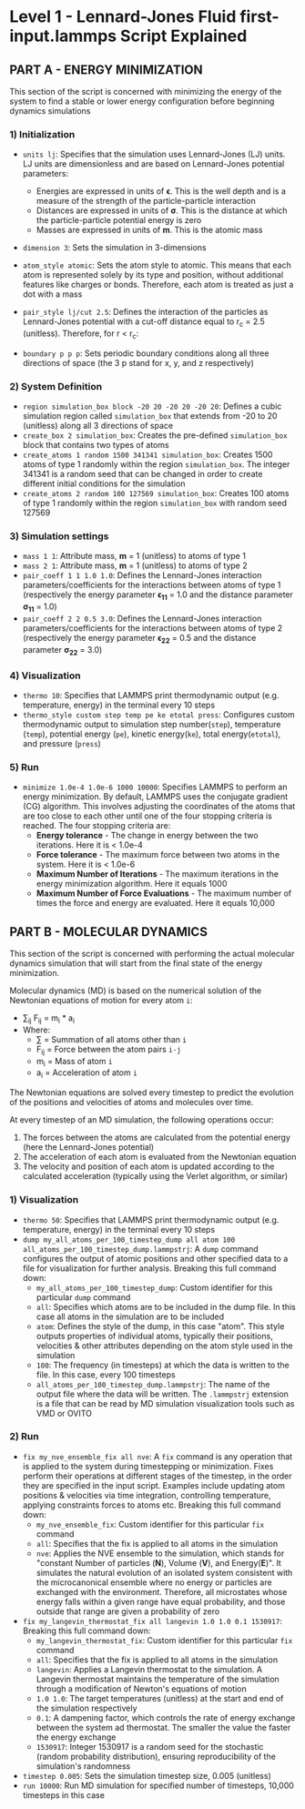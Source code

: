 # Level 1 - Lennard-Jones Fluid first-input.lammps Script Explained

## PART A - ENERGY MINIMIZATION
This section of the script is concerned with minimizing the energy of the system to find a stable or lower energy configuration before beginning dynamics simulations

### 1) Initialization
* `units lj`: Specifies that the simulation uses Lennard-Jones (LJ) units. LJ units are dimensionless and are based on Lennard-Jones potential parameters:
  * Energies are expressed in units of **ϵ**. This is the well depth and is a measure of the strength of the particle-particle interaction
  * Distances are expressed in units of **σ**. This is the distance at which the particle-particle potential energy is zero
  * Masses are expressed in units of **m**. This is the atomic mass
* `dimension 3`: Sets the simulation in 3-dimensions
* `atom_style atomic`: Sets the atom style to atomic. This means that each atom is represented solely by its type and position, without additional features like charges or bonds. Therefore, each atom is treated as just a dot with a mass
* `pair_style lj/cut 2.5`: Defines the interaction of the particles as Lennard-Jones potential with a cut-off distance equal to r<sub>c</sub> = 2.5 (unitless). Therefore, for r < r<sub>c</sub>:


* `boundary p p p`: Sets periodic boundary conditions along all three directions of space (the 3 p stand for x, y, and z respectively)

### 2) System Definition
* `region simulation_box block -20 20 -20 20 -20 20`: Defines a cubic simulation region called `simulation_box` that extends from -20 to 20 (unitless) along all 3 directions of space
* `create_box 2 simulation_box`: Creates the pre-defined `simulation_box` block that contains two types of atoms
* `create_atoms 1 random 1500 341341 simulation_box`: Creates 1500 atoms of type 1 randomly within the region `simulation_box`. The integer 341341 is a random seed that can be changed in order to create different initial conditions for the simulation
* `create_atoms 2 random 100 127569 simulation_box`: Creates 100 atoms of type 1 randomly within the region `simulation_box` with random seed 127569

### 3) Simulation settings
* `mass 1 1`: Attribute mass, **m** = 1 (unitless) to atoms of type 1
* `mass 2 1`: Attribute mass, **m** = 1 (unitless) to atoms of type 2
* `pair_coeff 1 1 1.0 1.0`: Defines the Lennard-Jones interaction parameters/coefficients for the interactions between atoms of type 1 (respectively the energy parameter **ϵ<sub>11</sub>** = 1.0 and the distance parameter **σ<sub>11</sub>** = 1.0)
* `pair_coeff 2 2 0.5 3.0`: Defines the Lennard-Jones interaction parameters/coefficients for the interactions between atoms of type 2 (respectively the energy parameter **ϵ<sub>22</sub>** = 0.5 and the distance parameter **σ<sub>22</sub>** = 3.0)

### 4) Visualization
* `thermo 10`: Specifies that LAMMPS print thermodynamic output (e.g. temperature, energy) in the terminal every 10 steps
* `thermo_style custom step temp pe ke etotal press`: Configures custom thermodynamic output to simulation step number(`step`), temperature (`temp`), potential energy (`pe`), kinetic energy(`ke`), total energy(`etotal`), and pressure (`press`)

### 5) Run
* `minimize 1.0e-4 1.0e-6 1000 10000`: Specifies LAMMPS to perform an energy minimization. By default, LAMMPS uses the conjugate gradient (CG) algorithm. This involves adjusting the coordinates of the atoms that are too close to each other until one of the four stopping criteria is reached. The four stopping criteria are:
  * **Energy tolerance** - The change in energy between the two iterations. Here it is < 1.0e-4
  * **Force tolerance** - The maximum force between two atoms in the system. Here it is < 1.0e-6
  * **Maximum Number of Iterations** - The maximum iterations in the energy minimization algorithm. Here it equals 1000
  * **Maximum Number of Force Evaluations** - The maximum number of times the force and energy are evaluated. Here it equals 10,000

## PART B - MOLECULAR DYNAMICS
This section of the script is concerned with performing the actual molecular dynamics simulation that will start from the final state of the energy minimization.

Molecular dynamics (MD) is based on the numerical solution of the Newtonian equations of motion for every atom `i`:
* ∑<sub>ij</sub> F<sub>ij</sub> = m<sub>i</sub> * a<sub>i</sub>
* Where:
  * ∑ = Summation of all atoms other than `i`
  * F<sub>ij</sub> = Force between the atom pairs `i-j`
  * m<sub>i</sub> = Mass of atom `i`
  * a<sub>i</sub> = Acceleration of atom `i`

The Newtonian equations are solved every timestep to predict the evolution of the positions and velocities of atoms and molecules over time.

At every timestep of an MD simulation, the following operations occur:
1. The forces between the atoms are calculated from the potential energy (here the Lennard-Jones potential)
2. The acceleration of each atom is evaluated from the Newtonian equation
3. The velocity and position of each atom is updated according to the calculated acceleration (typically using the Verlet algorithm, or similar)

### 1) Visualization
* `thermo 50`: Specifies that LAMMPS print thermodynamic output (e.g. temperature, energy) in the terminal every 10 steps
* `dump my_all_atoms_per_100_timestep_dump all atom 100 all_atoms_per_100_timestep_dump.lammpstrj`: A `dump` command configures the output of atomic positions and other specified data to a file for visualization for further analysis. Breaking this full command down:
  * `my_all_atoms_per_100_timestep_dump`: Custom identifier for this particular `dump` command
  * `all`: Specifies which atoms are to be included in the dump file. In this case all atoms in the simulation are to be included
  * `atom`: Defines the style of the dump, in this case "atom". This style outputs properties of individual atoms, typically their positions, velocities & other attributes depending on the atom style used in the simulation
  * `100`: The frequency (in timesteps) at which the data is written to the file. In this case, every 100 timesteps
  * `all_atoms_per_100_timestep_dump.lammpstrj`: The name of the output file where the data will be written. The `.lammpstrj` extension is a file that can be read by MD simulation visualization tools such as VMD or OVITO

### 2) Run
* `fix my_nve_ensemble_fix all nve`: A `fix` command is any operation that is applied to the system during timestepping or minimization. Fixes perform their operations at different stages of the timestep, in the order they are specified in the input script. Examples include updating atom positions & velocities via time integration, controlling temperature, applying constraints forces to atoms etc. Breaking this full command down:
  * `my_nve_ensemble_fix`: Custom identifier for this particular `fix` command
  * `all`: Specifies that the fix is applied to all atoms in the simulation
  * `nve`: Applies the NVE ensemble to the simulation, which stands for "constant Number of particles (**N**), Volume (**V**), and Energy(**E**)". It simulates the natural evolution of an isolated system consistent with the microcanonical ensemble where no energy or particles are exchanged with the environment. Therefore, all microstates whose energy falls within a given range have equal probability, and those outside that range are given a probability of zero
* `fix my_langevin_thermostat_fix all langevin 1.0 1.0 0.1 1530917`: Breaking this full command down:
  * `my_langevin_thermostat_fix`: Custom identifier for this particular `fix` command
  * `all`: Specifies that the fix is applied to all atoms in the simulation
  * `langevin`: Applies a Langevin thermostat to the simulation. A Langevin thermostat maintains the temperature of the simulation through a modification of Newton's equations of motion
  * `1.0 1.0`: The target temperatures (unitless) at the start and end of the simulation respectively
  * `0.1`: A dampening factor, which controls the rate of energy exchange between the system ad thermostat. The smaller the value the faster the energy exchange
  * `1530917`: Integer 1530917 is a random seed for the stochastic (random probability distribution), ensuring reproducibility of the simulation's randomness
* `timestep 0.005`: Sets the simulation timestep size, 0.005 (unitless)
* `run 10000`: Run MD simulation for specified number of timesteps, 10,000 timesteps in this case
